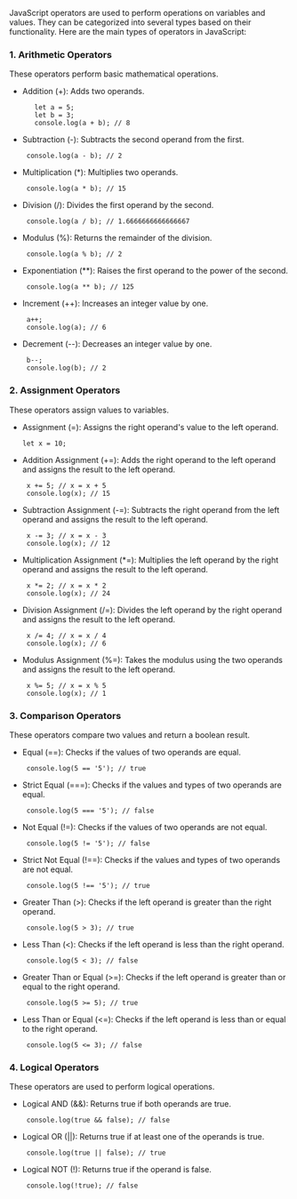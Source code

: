  JavaScript operators are used to perform operations on variables and values. They can be categorized into several types based on their functionality. Here are the main types of operators in JavaScript:

 ### 1. Arithmetic Operators

 These operators perform basic mathematical operations.

   * Addition (+): Adds two operands.

            let a = 5;
            let b = 3;
            console.log(a + b); // 8

   * Subtraction (-): Subtracts the second operand from the first.

          console.log(a - b); // 2

   * Multiplication (*): Multiplies two operands.

          console.log(a * b); // 15

   * Division (/): Divides the first operand by the second.

          console.log(a / b); // 1.6666666666666667

   * Modulus (%): Returns the remainder of the division.

          console.log(a % b); // 2

   * Exponentiation (**): Raises the first operand to the power of the second.

          console.log(a ** b); // 125

   * Increment (++): Increases an integer value by one.

          a++;
          console.log(a); // 6

   * Decrement (--): Decreases an integer value by one.

          b--;
          console.log(b); // 2

### 2. Assignment Operators
These operators assign values to variables.  

*  Assignment (=): Assigns the right operand's value to the left operand.

       
       let x = 10;

* Addition Assignment (+=): Adds the right operand to the left operand and assigns the result to the left operand.

       x += 5; // x = x + 5
       console.log(x); // 15

* Subtraction Assignment (-=): Subtracts the right operand from the left operand and assigns the result to the left operand.

       x -= 3; // x = x - 3
       console.log(x); // 12

* Multiplication Assignment (*=): Multiplies the left operand by the right operand and assigns the result to the left operand.

       x *= 2; // x = x * 2
       console.log(x); // 24
* Division Assignment (/=): Divides the left operand by the right operand and assigns the result to the left operand.

       x /= 4; // x = x / 4
       console.log(x); // 6
* Modulus Assignment (%=): Takes the modulus using the two operands and assigns the result to the left operand.

       x %= 5; // x = x % 5
       console.log(x); // 1

### 3. Comparison Operators
These operators compare two values and return a boolean result.

* Equal (==): Checks if the values of two operands are equal.

       console.log(5 == '5'); // true

* Strict Equal (===): Checks if the values and types of two operands are equal.

       console.log(5 === '5'); // false

* Not Equal (!=): Checks if the values of two operands are not equal.

       console.log(5 != '5'); // false

* Strict Not Equal (!==): Checks if the values and types of two operands are not equal.

       console.log(5 !== '5'); // true

* Greater Than (>): Checks if the left operand is greater than the right operand.

       console.log(5 > 3); // true

* Less Than (<): Checks if the left operand is less than the right operand.

       console.log(5 < 3); // false

* Greater Than or Equal (>=): Checks if the left operand is greater than or equal to the right operand.

       console.log(5 >= 5); // true

* Less Than or Equal (<=): Checks if the left operand is less than or equal to the right operand.

       console.log(5 <= 3); // false       

### 4. Logical Operators
These operators are used to perform logical operations.

* Logical AND (&&): Returns true if both operands are true.

       console.log(true && false); // false

* Logical OR (||): Returns true if at least one of the operands is true.

       console.log(true || false); // true

* Logical NOT (!): Returns true if the operand is false.

       console.log(!true); // false